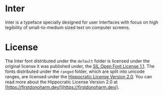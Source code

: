# Inter

Inter is a typeface specially designed for user interfaces with focus on high legibility of small-to-medium sized text on computer screens.

# License

The Inter font distributed under the `default` folder is licensed under the original license it was published under, the [SIL Open Font License 1.1](dist/default/LICENSE.txt). The fonts distributed under the `ranged` folder, which are split into unicode ranges, are licensed under the [Hippocratic License Version 2.0](LICENSE.txt). You can read more about the Hippocratic License Version 2.0 at [https://firstdonoharm.dev/](https://firstdonoharm.dev/).

